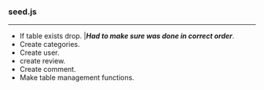 ### **seed.js**

---

- If table exists drop. |**_Had to make sure was done in correct order_**.
- Create categories.
- Create user.
- create review.
- Create comment.
- Make table management functions.
